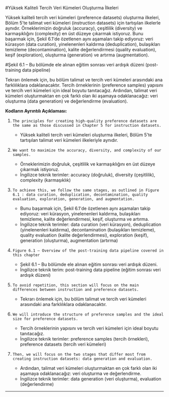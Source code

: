 #Yüksek Kaliteli Tercih Veri Kümeleri Oluşturma İlkeleri

Yüksek kaliteli tercih veri kümeleri (preference datasets) oluşturma ilkeleri, Bölüm 5'te talimat veri kümeleri (instruction datasets) için tartışılan ilkelerle aynıdır. Örneklerimizin doğruluk (accuracy), çeşitlilik (diversity) ve karmaşıklığını (complexity) en üst düzeye çıkarmak istiyoruz. Bunu başarmak için, Şekil 6.1'de özetlenen aynı aşamaları takip ediyoruz: veri kürasyon (data curation), yinelenenleri kaldırma (deduplication), bulaşıkları temizleme (decontamination), kalite değerlendirmesi (quality evaluation), keşif (exploration), oluşturma (generation) ve artırma (augmentation).

#Şekil 6.1 – Bu bölümde ele alınan eğitim sonrası veri ardışık düzeni (post-training data pipeline)

Tekrarı önlemek için, bu bölüm talimat ve tercih veri kümeleri arasındaki ana farklılıklara odaklanacaktır. Tercih örneklerinin (preference samples) yapısını ve tercih veri kümeleri için ideal boyutu tanıtacağız. Ardından, talimat veri kümeleri oluşturmaktan en çok farklı olan iki aşamaya odaklanacağız: veri oluşturma (data generation) ve değerlendirme (evaluation).

**Kodların Ayrıntılı Açıklaması:**

1. `The principles for creating high-quality preference datasets are the same as those discussed in Chapter 5 for instruction datasets.`
   - Yüksek kaliteli tercih veri kümeleri oluşturma ilkeleri, Bölüm 5'te tartışılan talimat veri kümeleri ilkeleriyle aynıdır.

2. `We want to maximize the accuracy, diversity, and complexity of our samples.`
   - Örneklerimizin doğruluk, çeşitlilik ve karmaşıklığını en üst düzeye çıkarmak istiyoruz.
   - İngilizce teknik terimler: accuracy (doğruluk), diversity (çeşitlilik), complexity (karmaşıklık)

3. `To achieve this, we follow the same stages, as outlined in Figure 6.1 : data curation, deduplication, decontamination, quality evaluation, exploration, generation, and augmentation.`
   - Bunu başarmak için, Şekil 6.1'de özetlenen aynı aşamaları takip ediyoruz: veri kürasyon, yinelenenleri kaldırma, bulaşıkları temizleme, kalite değerlendirmesi, keşif, oluşturma ve artırma.
   - İngilizce teknik terimler: data curation (veri kürasyon), deduplication (yinelenenleri kaldırma), decontamination (bulaşıkları temizleme), quality evaluation (kalite değerlendirmesi), exploration (keşif), generation (oluşturma), augmentation (artırma)

4. `Figure 6.1 – Overview of the post-training data pipeline covered in this chapter`
   - Şekil 6.1 – Bu bölümde ele alınan eğitim sonrası veri ardışık düzeni.
   - İngilizce teknik terim: post-training data pipeline (eğitim sonrası veri ardışık düzeni)

5. `To avoid repetition, this section will focus on the main differences between instruction and preference datasets.`
   - Tekrarı önlemek için, bu bölüm talimat ve tercih veri kümeleri arasındaki ana farklılıklara odaklanacaktır.

6. `We will introduce the structure of preference samples and the ideal size for preference datasets.`
   - Tercih örneklerinin yapısını ve tercih veri kümeleri için ideal boyutu tanıtacağız.
   - İngilizce teknik terimler: preference samples (tercih örnekleri), preference datasets (tercih veri kümeleri)

7. `Then, we will focus on the two stages that differ most from creating instruction datasets: data generation and evaluation.`
   - Ardından, talimat veri kümeleri oluşturmaktan en çok farklı olan iki aşamaya odaklanacağız: veri oluşturma ve değerlendirme.
   - İngilizce teknik terimler: data generation (veri oluşturma), evaluation (değerlendirme)

---


